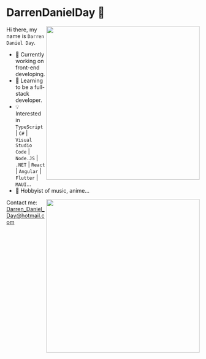 # DarrenDanielDay 👋

<img style="width: 400px" align="right" src="https://github-readme-stats.vercel.app/api?username=DarrenDanielDay&show_icons=true" />

Hi there, my name is `Darren Daniel Day`.

* 🍙 Currently working on front-end developing.
* 🚀 Learning to be a full-stack developer.
* 💡 Interested in `TypeScript` | `C#` | `Visual Studio Code` | `Node.JS` | `.NET` | `React` | `Angular` | `Flutter` | `MAUI`...
* 🎵 Hobbyist of music, anime...

<img style="width: 400px" align="right" src="https://github-readme-stats.vercel.app/api/top-langs/?username=DarrenDanielDay&hide=java,javascript,html,vue,css&layout=compact" />

Contact me: <Darren_Daniel_Day@hotmail.com>
